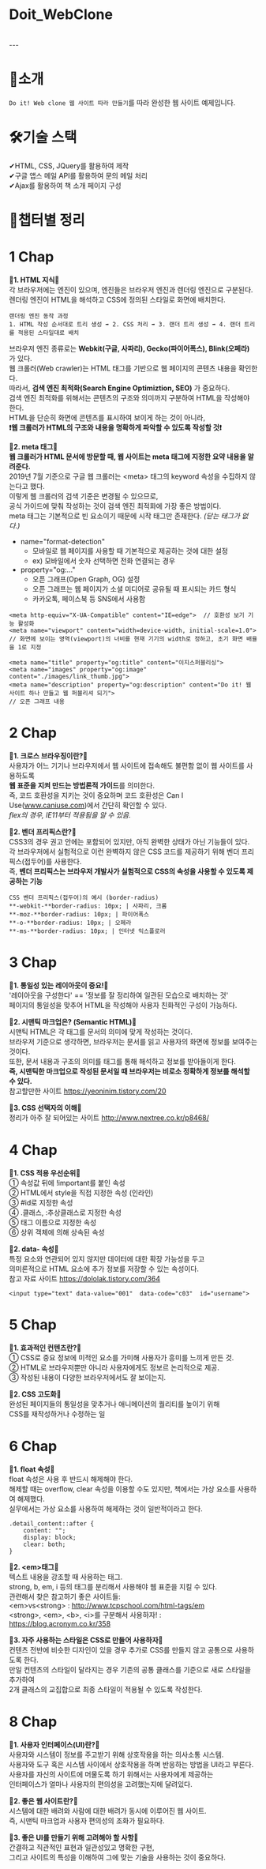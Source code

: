 <h1>Doit_WebClone</h1>
<br/>
---  
  
# 💌소개 
`Do it! Web clone 웹 사이트 따라 만들기`를 따라 완성한 웹 사이트 예제입니다.  
  
# 🛠기술 스택  
✔HTML, CSS, JQuery를 활용하여 제작  
✔구글 앱스 메일 API를 활용하여 문의 메일 처리  
✔Ajax를 활용하여 책 소개 페이지 구성  
  
# 💾챕터별 정리

# 1 Chap

**🔹1. HTML 지식🔹**  
각 브라우저에는 엔진이 있으며, 엔진들은 브라우저 엔진과 렌더링 엔진으로 구분된다.  
렌더링 엔진이 HTML을 해석하고 CSS에 정의된 스타일로 화면에 배치한다.

```
랜더링 엔진 동작 과정
1. HTML 작성 순서대로 트리 생성 ➡ 2. CSS 처리 ➡ 3. 랜더 트리 생성 ➡ 4. 랜더 트리를 적용된 스타일대로 배치
```

브라우저 엔진 종류로는 **Webkit(구글, 사파리), Gecko(파이어폭스), Blink(오페라)** 가 있다.  
웹 크롤러(Web crawler)는 HTML 태그를 기반으로 웹 페이지의 콘텐츠 내용을 확인한다.  
따라서, **검색 엔진 최적화(Search Engine Optimiztion, SEO)** 가 중요하다.  
검색 엔진 최적화를 위해서는 콘텐츠의 구조와 의미까지 구분하여 HTML을 작성해야 한다.  
HTML을 단순히 화면에 콘텐츠를 표시하여 보이게 하는 것이 아니라,  
**❗웹 크롤러가 HTML의 구조와 내용을 명확하게 파악할 수 있도록 작성할 것❗**

**🔹2. meta 태그🔹**  
**웹 크롤러가 HTML 문서에 방문할 때, 웹 사이트는 meta 태그에 지정한 요약 내용을 알려준다.**  
2019년 7월 기준으로 구글 웹 크롤러는 \<meta\> 태그의 keyword 속성을 수집하지 않는다고 했다.  
이렇게 웹 크롤러의 검색 기준은 변경될 수 있으므로,  
공식 가이드에 맞춰 작성하는 것이 검색 엔진 최적화에 가장 좋은 방법이다.  
meta 태그는 기본적으로 빈 요소이기 때문에 시작 태그만 존재한다. _(닫는 태그가 없다.)_

- name="format-detection"
  - 모바일로 웹 페이지를 사용할 때 기본적으로 제공하는 것에 대한 설정
  - ex) 모바일에서 숫자 선택하면 전화 연결되는 경우
- property="og:…"
  - 오픈 그래프(Open Graph, OG) 설정
  - 오픈 그래프는 웹 페이지가 소셜 미디어로 공유될 때 표시되는 카드 형식
  - 카카오톡, 페이스북 등 SNS에서 사용함

```
<meta http-equiv="X-UA-Compatible" content="IE=edge">  // 호환성 보기 기능 활성화
<meta name="viewport" content="width=device-width, initial-scale=1.0">
// 화면에 보이는 영역(viewport)의 너비를 현재 기기의 width로 정하고, 초기 화면 배율을 1로 지정

<meta name="title" property="og:title" content="이지스퍼블리싱">
<meta name="images" property="og:image" content="./images/link_thumb.jpg">
<meta name="description" property="og:description" content="Do it! 웹 사이트 하나 만들고 웹 퍼블리셔 되기">
// 오픈 그래프 내용
```

# 2 Chap

**🔹1. 크로스 브라우징이란?🔹**  
사용자가 어느 기기나 브라우저에서 웹 사이트에 접속해도 불편함 없이 웹 사이트를 사용하도록  
**웹 표준을 지켜 만드는 방법론적 가이드**를 의미한다.  
즉, 코드 호환성을 지키는 것이 중요하며 코드 호환성은 Can I Use(www.caniuse.com)에서 간단히 확인할 수 있다.  
_flex의 경우, IE11부터 적용됨을 알 수 있음._

**🔹2. 벤더 프리픽스란?🔹**  
CSS3의 경우 권고 안에는 포함되어 있지만, 아직 완벽한 상태가 아닌 기능들이 있다.  
각 브라우저에서 실험적으로 이런 완벽하지 않은 CSS 코드를 제공하기 위해 벤더 프리픽스(접두어)를 사용한다.  
즉, **벤더 프리픽스는 브라우저 개발사가 실험적으로 CSS의 속성을 사용할 수 있도록 제공하는 기능**

```
CSS 벤더 프리픽스(접두어)의 예시 (border-radius)
**-webkit-**border-radius: 10px; | 사파리, 크롬
**-moz-**border-radius: 10px; | 파이어폭스
**-o-**border-radius: 10px; | 오페라
**-ms-**border-radius: 10px; | 인터넷 익스플로러
```

# 3 Chap

**🔹1. 통일성 있는 레이아웃이 중요!🔹**  
'레이아웃을 구성한다' == '정보를 잘 정리하여 일관된 모습으로 배치하는 것'  
페이지의 통일성을 맞추어 HTML을 작성해야 사용자 친화적인 구성이 가능하다.

**🔹2. 시맨틱 마크업은? (Semantic HTML)🔹**  
시맨틱 HTML은 각 태그를 문서의 의미에 맞게 작성하는 것이다.  
브라우저 기준으로 생각하면, 브라우저는 문서를 읽고 사용자의 화면에 정보를 보여주는 것이다.  
또한, 문서 내용과 구조의 의미를 태그를 통해 해석하고 정보를 받아들이게 한다.  
**즉, 시맨틱한 마크업으로 작성된 문서일 때 브라우저는 비로소 정확하게 정보를 해석할 수 있다.**  
참고할만한 사이트 https://yeoninim.tistory.com/20

**🔹3. CSS 선택자의 이해🔹**  
정리가 아주 잘 되어있는 사이트 http://www.nextree.co.kr/p8468/

# 4 Chap

**🔹1. CSS 적용 우선순위🔹**  
① 속성값 뒤에 !important를 붙인 속성  
② HTML에서 style을 직접 지정한 속성 (인라인)  
③ #id로 지정한 속성  
④ .클래스, :추상클래스로 지정한 속성  
⑤ 태그 이름으로 지정한 속성  
⑥ 상위 객체에 의해 상속된 속성

**🔹2. data- 속성🔹**  
특정 요소와 연관되어 있지 않지만 데이터에 대한 확장 가능성을 두고  
의미론적으로 HTML 요소에 추가 정보를 저장할 수 있는 속성이다.  
참고 자료 사이트 https://dololak.tistory.com/364

```
<input type="text" data-value="001"  data-code="c03"  id="username">
```

# 5 Chap

**🔹1. 효과적인 컨텐츠란?🔹**  
① CSS로 중요 정보에 미적인 요소를 가미해 사용자가 흥미를 느끼게 만든 것.  
② HTML로 브라우저뿐만 아니라 사용자에게도 정보르 논리적으로 제공.  
③ 작성된 내용이 다양한 브라우저에서도 잘 보이는지.

**🔹2. CSS 고도화🔹**  
완성된 페이지들의 통일성을 맞추거나 애니메이션의 퀄리티를 높이기 위해  
CSS를 재작성하거나 수정하는 일

# 6 Chap

**🔹1. float 속성🔹**  
float 속성은 사용 후 반드시 해제해야 한다.  
해제할 때는 overflow, clear 속성을 이용할 수도 있지만, 책에서는 가상 요소를 사용하여 해제했다.  
실무에서는 가상 요소를 사용하여 해제하는 것이 일반적이라고 한다.

```
.detail_content::after {
    content: "";
    display: block;
    clear: both;
}
```

**🔹2. \<em\>태그🔹**  
텍스트 내용을 강조할 때 사용하는 태그.  
strong, b, em, i 등의 태그를 분리해서 사용해야 웹 표준을 지킬 수 있다.  
관련해서 찾은 참고하기 좋은 사이트들:  
\<em\>vs\<strong\> : http://www.tcpschool.com/html-tags/em  
\<strong\>, \<em\>, \<b\>, \<i\>를 구분해서 사용하자! : https://blog.acronym.co.kr/358

**🔹3. 자주 사용하는 스타일은 CSS로 만들어 사용하자🔹**  
컨텐츠 전반에 비슷한 디자인이 있을 경우 추가로 CSS를 만들지 않고 공통으로 사용하도록 한다.  
만일 컨텐츠의 스타일이 달라지는 경우 기존의 공통 클래스를 기준으로 새로 스타일을 추가하여  
2개 클래스의 교집합으로 최종 스타일이 적용될 수 있도록 작성한다.

# 8 Chap

**🔹1. 사용자 인터페이스(UI)란?🔹**  
사용자와 시스템이 정보를 주고받기 위해 상호작용을 하는 의사소통 시스템.  
사용자와 도구 혹은 시스템 사이에서 상호작용을 하며 반응하는 방법을 UI라고 부른다.  
사용자를 자신의 사이트에 머물도록 하기 위해서는 사용자에게 제공하는  
인터페이스가 얼마나 사용자의 편의성을 고려했는지에 달려있다.

**🔹2. 좋은 웹 사이트란?🔹**  
시스템에 대한 배려와 사람에 대한 배려가 동시에 이루어진 웹 사이트.  
즉, 시맨틱 마크업과 사용자 편의성의 조화가 필요하다.

**🔹3. 좋은 UI를 만들기 위해 고려해야 할 사항🔹**  
간결하고 직관적인 표현과 일관성있고 명확한 구현,  
그리고 사이트의 특성을 이해하여 그에 맞는 기술을 사용하는 것이 중요하다.
